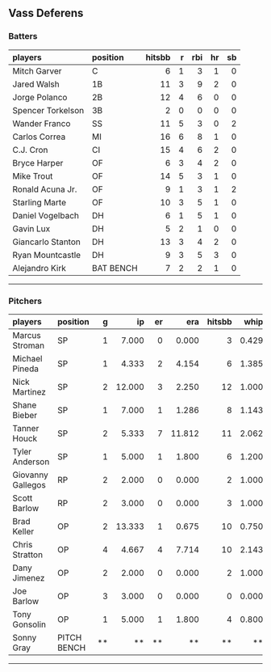 ## Vass Deferens

### Batters

 
|players           |position  | hitsbb|  r| rbi| hr| sb| 
|:-----------------|:---------|------:|--:|---:|--:|--:| 
|Mitch Garver      |C         |      6|  1|   3|  1|  0| 
|Jared Walsh       |1B        |     11|  3|   9|  2|  0| 
|Jorge Polanco     |2B        |     12|  4|   6|  0|  0| 
|Spencer Torkelson |3B        |      2|  0|   0|  0|  0| 
|Wander Franco     |SS        |     11|  5|   3|  0|  2| 
|Carlos Correa     |MI        |     16|  6|   8|  1|  0| 
|C.J. Cron         |CI        |     15|  4|   6|  2|  0| 
|Bryce Harper      |OF        |      6|  3|   4|  2|  0| 
|Mike Trout        |OF        |     14|  5|   3|  1|  0| 
|Ronald Acuna Jr.  |OF        |      9|  1|   3|  1|  2| 
|Starling Marte    |OF        |     10|  3|   5|  1|  0| 
|Daniel Vogelbach  |DH        |      6|  1|   5|  1|  0| 
|Gavin Lux         |DH        |      5|  2|   1|  0|  0| 
|Giancarlo Stanton |DH        |     13|  3|   4|  2|  0| 
|Ryan Mountcastle  |DH        |      9|  3|   5|  3|  0| 
|Alejandro Kirk    |BAT BENCH |      7|  2|   2|  1|  0| 


* * *

### Pitchers

 
|players           |position    |  g|     ip| er|    era| hitsbb|  whip| so|  w| sv| 
|:-----------------|:-----------|--:|------:|--:|------:|------:|-----:|--:|--:|--:| 
|Marcus Stroman    |SP          |  1|  7.000|  0|  0.000|      3| 0.429|  5|  1|  0| 
|Michael Pineda    |SP          |  1|  4.333|  2|  4.154|      6| 1.385|  4|  0|  0| 
|Nick Martinez     |SP          |  2| 12.000|  3|  2.250|     12| 1.000|  9|  2|  0| 
|Shane Bieber      |SP          |  1|  7.000|  1|  1.286|      8| 1.143|  7|  0|  0| 
|Tanner Houck      |SP          |  2|  5.333|  7| 11.812|     11| 2.062|  8|  1|  0| 
|Tyler Anderson    |SP          |  1|  5.000|  1|  1.800|      6| 1.200|  3|  1|  0| 
|Giovanny Gallegos |RP          |  2|  2.000|  0|  0.000|      2| 1.000|  2|  0|  2| 
|Scott Barlow      |RP          |  2|  3.000|  0|  0.000|      3| 1.000|  3|  1|  0| 
|Brad Keller       |OP          |  2| 13.333|  1|  0.675|     10| 0.750|  5|  1|  0| 
|Chris Stratton    |OP          |  4|  4.667|  4|  7.714|     10| 2.143|  4|  1|  0| 
|Dany Jimenez      |OP          |  2|  2.000|  0|  0.000|      2| 1.000|  1|  0|  0| 
|Joe Barlow        |OP          |  3|  3.000|  0|  0.000|      0| 0.000|  4|  0|  3| 
|Tony Gonsolin     |OP          |  1|  5.000|  1|  1.800|      4| 0.800|  5|  1|  0| 
|Sonny Gray        |PITCH BENCH | **|     **| **|     **|     **|    **| **| **| **| 


* * *


